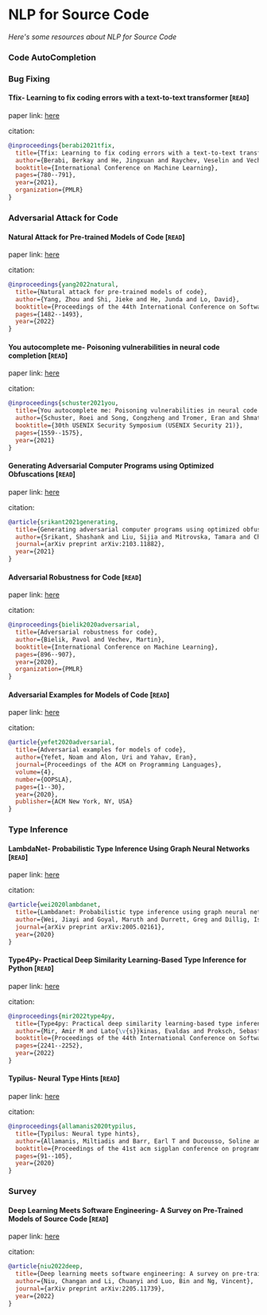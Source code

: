 # NLP for Source Code
*Here's some resources about NLP for Source Code*



### Code AutoCompletion




### Bug Fixing

#### Tfix- Learning to fix coding errors with a text-to-text transformer [`READ`]

paper link: [here](http://proceedings.mlr.press/v139/berabi21a/berabi21a.pdf)

citation: 
```bibtex
@inproceedings{berabi2021tfix,
  title={Tfix: Learning to fix coding errors with a text-to-text transformer},
  author={Berabi, Berkay and He, Jingxuan and Raychev, Veselin and Vechev, Martin},
  booktitle={International Conference on Machine Learning},
  pages={780--791},
  year={2021},
  organization={PMLR}
}
```
    


### Adversarial Attack for Code

#### Natural Attack for Pre-trained Models of Code [`READ`]

paper link: [here](https://arxiv.org/pdf/2201.08698)

citation: 
```bibtex
@inproceedings{yang2022natural,
  title={Natural attack for pre-trained models of code},
  author={Yang, Zhou and Shi, Jieke and He, Junda and Lo, David},
  booktitle={Proceedings of the 44th International Conference on Software Engineering},
  pages={1482--1493},
  year={2022}
}
```

#### You autocomplete me- Poisoning vulnerabilities in neural code completion [`READ`]

paper link: [here](https://www.usenix.org/system/files/sec21-schuster.pdf)

citation: 
```bibtex
@inproceedings{schuster2021you,
  title={You autocomplete me: Poisoning vulnerabilities in neural code completion},
  author={Schuster, Roei and Song, Congzheng and Tromer, Eran and Shmatikov, Vitaly},
  booktitle={30th USENIX Security Symposium (USENIX Security 21)},
  pages={1559--1575},
  year={2021}
}
```

    

#### Generating Adversarial Computer Programs using Optimized Obfuscations [`READ`]

paper link: [here](https://arxiv.org/pdf/2103.11882)

citation: 
```bibtex
@article{srikant2021generating,
  title={Generating adversarial computer programs using optimized obfuscations},
  author={Srikant, Shashank and Liu, Sijia and Mitrovska, Tamara and Chang, Shiyu and Fan, Quanfu and Zhang, Gaoyuan and O'Reilly, Una-May},
  journal={arXiv preprint arXiv:2103.11882},
  year={2021}
}
```


#### Adversarial Robustness for Code [`READ`]

paper link: [here](http://proceedings.mlr.press/v119/bielik20a/bielik20a.pdf)

citation: 
```bibtex
@inproceedings{bielik2020adversarial,
  title={Adversarial robustness for code},
  author={Bielik, Pavol and Vechev, Martin},
  booktitle={International Conference on Machine Learning},
  pages={896--907},
  year={2020},
  organization={PMLR}
}
```

#### Adversarial Examples for Models of Code [`READ`]

paper link: [here](https://dl.acm.org/doi/pdf/10.1145/3428230)

citation: 
```bibtex
@article{yefet2020adversarial,
  title={Adversarial examples for models of code},
  author={Yefet, Noam and Alon, Uri and Yahav, Eran},
  journal={Proceedings of the ACM on Programming Languages},
  volume={4},
  number={OOPSLA},
  pages={1--30},
  year={2020},
  publisher={ACM New York, NY, USA}
}
```

### Type Inference

#### LambdaNet- Probabilistic Type Inference Using Graph Neural Networks [`READ`]

paper link: [here](https://arxiv.org/pdf/2005.02161)

citation: 
```bibtex
@article{wei2020lambdanet,
  title={Lambdanet: Probabilistic type inference using graph neural networks},
  author={Wei, Jiayi and Goyal, Maruth and Durrett, Greg and Dillig, Isil},
  journal={arXiv preprint arXiv:2005.02161},
  year={2020}
}
```
    
#### Type4Py- Practical Deep Similarity Learning-Based Type Inference for Python [`READ`]

paper link: [here](https://dl.acm.org/doi/pdf/10.1145/3510003.3510124)

citation: 
```bibtex
@inproceedings{mir2022type4py,
  title={Type4py: Practical deep similarity learning-based type inference for python},
  author={Mir, Amir M and Lato{\v{s}}kinas, Evaldas and Proksch, Sebastian and Gousios, Georgios},
  booktitle={Proceedings of the 44th International Conference on Software Engineering},
  pages={2241--2252},
  year={2022}
}
```


#### Typilus- Neural Type Hints [`READ`]

paper link: [here](https://arxiv.org/pdf/2004.10657)

citation: 
```bibtex
@inproceedings{allamanis2020typilus,
  title={Typilus: Neural type hints},
  author={Allamanis, Miltiadis and Barr, Earl T and Ducousso, Soline and Gao, Zheng},
  booktitle={Proceedings of the 41st acm sigplan conference on programming language design and implementation},
  pages={91--105},
  year={2020}
}
```


    
### Survey

#### Deep Learning Meets Software Engineering- A Survey on Pre-Trained Models of Source Code [`READ`]

paper link: [here](https://arxiv.org/pdf/2205.11739)

citation: 
```bibtex
@article{niu2022deep,
  title={Deep learning meets software engineering: A survey on pre-trained models of source code},
  author={Niu, Changan and Li, Chuanyi and Luo, Bin and Ng, Vincent},
  journal={arXiv preprint arXiv:2205.11739},
  year={2022}
}
```
    